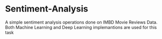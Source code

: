 # Sentiment-Analysis
A simple sentiment analysis operations done on IMBD Movie Reviews Data. Both Machine Learning and Deep Learning implemantions are used for this task
